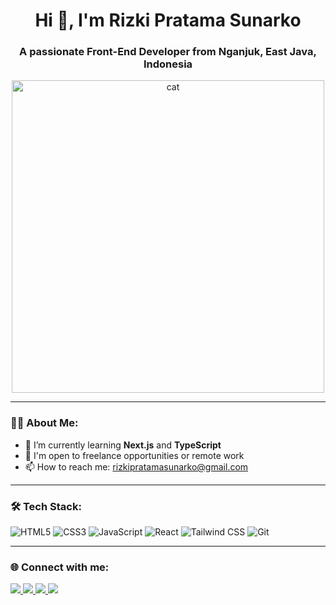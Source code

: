 <h1 align="center">Hi 👋, I'm Rizki Pratama Sunarko</h1>
<h3 align="center">A passionate Front-End Developer from Nganjuk, East Java, Indonesia</h3>

<p align="center">
  <img src="https://media4.giphy.com/media/v1.Y2lkPTc5MGI3NjExZmt2Y3cwd2x4bDE2NnJ4eXlmM2JvdGVydHhxbW5hMG4xYmw3eXowNCZlcD12MV9pbnRlcm5hbF9naWZfYnlfaWQmY3Q9Zw/gQJyPqc6E4xoc/giphy.gif" width="500px" height="500px" alt="cat" >
</p>

---

### 👨‍💻 About Me:
- 🌱 I’m currently learning **Next.js** and **TypeScript**
- 💼 I'm open to freelance opportunities or remote work
- 📫 How to reach me: rizkipratamasunarko@gmail.com

---

### 🛠️ Tech Stack:
![HTML5](https://img.shields.io/badge/-HTML5-E34F26?style=flat&logo=html5&logoColor=white)
![CSS3](https://img.shields.io/badge/-CSS3-1572B6?style=flat&logo=css3)
![JavaScript](https://img.shields.io/badge/-JavaScript-F7DF1E?style=flat&logo=javascript&logoColor=black)
![React](https://img.shields.io/badge/-React-61DAFB?style=flat&logo=react&logoColor=black)
![Tailwind CSS](https://img.shields.io/badge/-TailwindCSS-06B6D4?style=flat&logo=tailwindcss)
![Git](https://img.shields.io/badge/-Git-F05032?style=flat&logo=git&logoColor=white)

---

### 🌐 Connect with me:
<p align="left">
  <a href="https://www.linkedin.com/in/rizki-pratama-sunarko-30257b264/" target="_blank">
    <img src="https://img.shields.io/badge/LinkedIn-blue?style=flat&logo=linkedin&logoColor=white" />
  </a>
  <a href="https://www.instagram.com/yourhandle/" target="_blank">
    <img src="https://img.shields.io/badge/Instagram-E4405F?style=flat&logo=instagram&logoColor=white" />
  </a>
  <a href="https://wa.me/6285708350575" target="_blank">
    <img src="https://img.shields.io/badge/WhatsApp-25D366?style=flat&logo=whatsapp&logoColor=white" />
  </a>
  <a href="https://www.facebook.com/yourprofile" target="_blank">
    <img src="https://img.shields.io/badge/Facebook-1877F2?style=flat&logo=facebook&logoColor=white" />
  </a>
</p>
